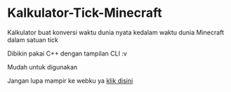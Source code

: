 # Kalkulator-Tick-Minecraft
Kalkulator buat konversi waktu dunia nyata kedalam waktu dunia Minecraft dalam satuan tick

Dibikin pakai C++ dengan tampilan CLI :v

Mudah untuk digunakan

Jangan lupa mampir ke webku ya [klik disini](https://bit.ly/WebAhZanMC)
